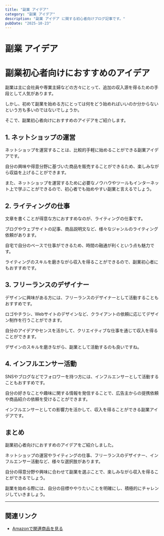 ```yaml
---
title: "副業 アイデア"
category: "副業 アイデア"
description: "副業 アイデア に関する初心者向けブログ記事です。"
pubDate: "2025-10-23"
---
```


# 副業 アイデア

# 副業初心者向けにおすすめのアイデア
副業は主に会社員や専業主婦などの方々にとって、追加の収入源を得るための手段として人気があります。

しかし、初めて副業を始める方にとっては何をどう始めればいいのか分からないという方も多いのではないでしょうか。

そこで、副業初心者向けにおすすめのアイデアをご紹介します。



## 1. ネットショップの運営
ネットショップを運営することは、比較的手軽に始めることができる副業アイデアです。

自分の興味や得意分野に基づいた商品を販売することができるため、楽しみながら収益を上げることができます。

また、ネットショップを運営するために必要なノウハウやツールもインターネット上で学ぶことができるので、初心者でも始めやすい副業と言えるでしょう。



## 2. ライティングの仕事
文章を書くことが得意な方におすすめなのが、ライティングの仕事です。

ブログやウェブサイトの記事、商品説明文など、様々なジャンルのライティング依頼があります。

自宅で自分のペースで仕事ができるため、時間の融通が利くという点も魅力です。

ライティングのスキルを磨きながら収入を得ることができるので、副業初心者にもおすすめです。



## 3. フリーランスのデザイナー
デザインに興味がある方には、フリーランスのデザイナーとして活動することもおすすめです。

ロゴやチラシ、Webサイトのデザインなど、クライアントの依頼に応じてデザイン制作を行うことができます。

自分のアイデアやセンスを活かして、クリエイティブな仕事を通じて収入を得ることができます。

デザインのスキルを磨きながら、副業として活動するのも良いですね。



## 4. インフルエンサー活動
SNSやブログなどでフォロワーを持つ方には、インフルエンサーとして活動することもおすすめです。

自分の好きなことや趣味に関する情報を発信することで、広告主からの提携依頼や商品紹介の依頼を受けることができます。

インフルエンサーとしての影響力を活かして、収入を得ることができる副業アイデアです。



## まとめ
副業初心者向けにおすすめのアイデアをご紹介しました。

ネットショップの運営やライティングの仕事、フリーランスのデザイナー、インフルエンサー活動など、様々な選択肢があります。

自分の得意分野や興味に合わせて副業を選ぶことで、楽しみながら収入を得ることができるでしょう。

副業を始める際には、自分の目標ややりたいことを明確にし、積極的にチャレンジしていきましょう。



---

## 関連リンク

- [Amazonで関連商品を見る](https://www.amazon.co.jp/s?k=%E5%89%AF%E6%A5%AD+%E3%82%A2%E3%82%A4%E3%83%87%E3%82%A2&tag=autowritehubai-22)
